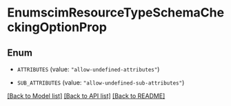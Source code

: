 # EnumscimResourceTypeSchemaCheckingOptionProp

## Enum


* `ATTRIBUTES` (value: `"allow-undefined-attributes"`)

* `SUB_ATTRIBUTES` (value: `"allow-undefined-sub-attributes"`)


[[Back to Model list]](../README.md#documentation-for-models) [[Back to API list]](../README.md#documentation-for-api-endpoints) [[Back to README]](../README.md)


